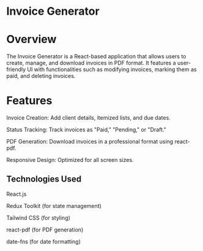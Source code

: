 # Invoice Generator

# Overview

The Invoice Generator is a React-based application that allows users to create, manage, and download invoices in PDF format. It features a user-friendly UI with functionalities such as modifying invoices, marking them as paid, and deleting invoices.

# Features

Invoice Creation: Add client details, itemized lists, and due dates.

Status Tracking: Track invoices as "Paid," "Pending," or "Draft."

PDF Generation: Download invoices in a professional format using react-pdf.

Responsive Design: Optimized for all screen sizes.

## Technologies Used
React.js

Redux Toolkit (for state management)

Tailwind CSS (for styling)

react-pdf (for PDF generation)

date-fns (for date formatting)
